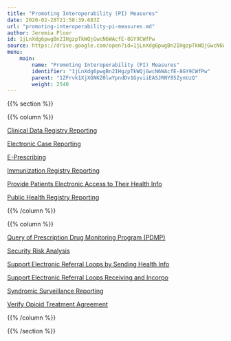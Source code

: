 ```yaml
---
title: "Promoting Interoperability (PI) Measures"
date: 2020-02-28T21:58:39.683Z
url: "promoting-interoperability-pi-measures.md"
author: Jeremia Ploor
id: 1jLnXdg6pwgBn2IHgzpTkWQjGwcN6WAcfE-8GY9CWfPw
source: https://drive.google.com/open?id=1jLnXdg6pwgBn2IHgzpTkWQjGwcN6WAcfE-8GY9CWfPw
menu:
    main:
        name: "Promoting Interoperability (PI) Measures"
        identifier: "1jLnXdg6pwgBn2IHgzpTkWQjGwcN6WAcfE-8GY9CWfPw"
        parent: "1ZFrvk1XjXGNKZ0lwYpndDv1GyviiEASJRNY85ZynUzQ"
        weight: 2540
---
```

{{% section %}}

{{% column %}}

[Clinical Data Registry Reporting](https://drive.google.com/open?id=10z-skOiEBtxb8vkiSQV_gMrCjc4kcwxz&authuser=jploor@mieweb.com&usp=drive_fs)

[Electronic Case Reporting](https://drive.google.com/open?id=1-3absu1I4K0dWea3O3mI5biKNQ2AaNSq&authuser=jploor@mieweb.com&usp=drive_fs)

[E-Prescribing](https://drive.google.com/open?id=1-AqX4Xtx4VWu6bikC-ZbGgZWQLj58GTg&authuser=jploor@mieweb.com&usp=drive_fs)

[Immunization Registry Reporting](https://drive.google.com/open?id=1-EiVF8-oKAgx5IsXfUAyPrpeDrxfL4ny&authuser=jploor@mieweb.com&usp=drive_fs)

[Provide Patients Electronic Access to Their Health Info](https://drive.google.com/open?id=1-GCGBYkjpUMIZAsYp0RfAzBlPF2ETAnh&authuser=jploor@mieweb.com&usp=drive_fs)

[Public Health Registry Reporting](https://drive.google.com/open?id=1-H4TFssMzk8Pk5V8tc6lKrZZ1Lcug3yn&authuser=jploor@mieweb.com&usp=drive_fs)

{{% /column %}}


{{% column %}}

[Query of Prescription Drug Monitoring Program (PDMP)](https://drive.google.com/open?id=1-NNTKmZeVsCD0qaU-7felTYDMPPklOP8&authuser=jploor@mieweb.com&usp=drive_fs)

[Security Risk Analysis](https://drive.google.com/open?id=1-QEZOUWEhMcdURIuKR0f9HhsnAyWTWwR&authuser=jploor@mieweb.com&usp=drive_fs)

[Support Electronic Referral Loops by Sending Health Info](https://drive.google.com/open?id=1-Rf1phM_iImeMUtiLcAsnTdAZxufDwAe&authuser=jploor@mieweb.com&usp=drive_fs)

[Support Electronic Referral Loops Receiving and Incorpo](https://drive.google.com/open?id=1-T_9pix048oApf9kSJMUiwmuHrHdK_Vd&authuser=jploor@mieweb.com&usp=drive_fs)

[Syndromic Surveillance Reporting](https://drive.google.com/open?id=1-Yysu_PZNhCGl5mw0CRzwUZGcEffjqlP&authuser=jploor@mieweb.com&usp=drive_fs)

[Verify Opioid Treatment Agreement](https://drive.google.com/open?id=1-cFqzKFkmMazalo5X912zP2HFTEflgnV&authuser=jploor@mieweb.com&usp=drive_fs)

{{% /column %}}


{{% /section %}}


